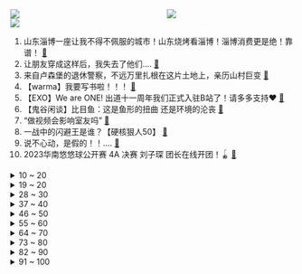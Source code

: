 <div >
	<a style="float:left;width:55%;" href = "https://github.com/anuraghazra/github-readme-stats">
	 <img src = "https://github-readme-stats.vercel.app/api?username=iuuuuuaena&theme=buefy&show_icons=true"/>
	</a>
	<a  style="float:right;width:45%" href = "https://github.com/anuraghazra/github-readme-stats">
	 <img  src="https://github-readme-stats.vercel.app/api/top-langs/?username=anuraghazra&layout=compact"/>
	</a>
	</div>

[![](https://img.shields.io/badge/jxd-@jxdgogogo.xyz-yellowgreen.svg)](https://www.jxdgogogo.xyz)<br>
1. 山东淄博一座让我不得不佩服的城市！山东烧烤看淄博！淄博消费更是绝！靠谱！ [:link:](//www.bilibili.com/video/BV1dT411p7Kd) <br>
2. 让朋友穿成这样后，我失去了他们.... [:link:](//www.bilibili.com/video/BV15s4y1m786) <br>
3. 来自卢森堡的退休警察，不远万里扎根在这片土地上，亲历山村巨变 [:link:](//www.bilibili.com/video/BV1jj411c7g1) <br>
4. 【warma】我要写书啦！！！ [:link:](//www.bilibili.com/video/BV1oM4y1y7Q4) <br>
5. 【EXO】We are ONE! 出道十一周年我们正式入驻B站了！请多多支持♥ [:link:](//www.bilibili.com/video/BV14h411g7nH) <br>
6. 【鬼谷闲谈】比目鱼：这是鱼形的扭曲 还是环境的沦丧 [:link:](//www.bilibili.com/video/BV1R24y157oF) <br>
7. “做视频会影响室友吗” [:link:](//www.bilibili.com/video/BV1Ym4y1B7zo) <br>
8. 一战中的闪避王是谁？【硬核狠人50】 [:link:](//www.bilibili.com/video/BV1h84y1u7se) <br>
9. 说不心动，是假的！！.... [:link:](//www.bilibili.com/video/BV1ov4y1n71h) <br>
10. 2023华南悠悠球公开赛 4A 决赛 刘子琛 团长在线开团！🪀 [:link:](//www.bilibili.com/video/BV1Ds4y1275K) <br>
<details>
<summary>10 ~ 20</summary>

11. 没错 我要结束和她四年的男女朋友关系了 [:link:](//www.bilibili.com/video/BV1K84y1u7XT) <br>
12. 柒个我——影流之主 [:link:](//www.bilibili.com/video/BV1qm4y1q7uB) <br>
13. 我在打烊的火锅店里偷东西吃！ [:link:](//www.bilibili.com/video/BV19a4y1K7Ne) <br>
14. 为了满足我的童年愿望，我在家里做了个鸟巢沙发 [:link:](//www.bilibili.com/video/BV1Ps4y1m7jF) <br>
15. 保证没P图！你吃过比这更大的吗？ [:link:](//www.bilibili.com/video/BV1DN411A7Fr) <br>
16. 【医学博士】你每天这样吃饭，简直是在慢性自杀！I 胃病自救指南 [:link:](//www.bilibili.com/video/BV1VM411N7qc) <br>
17. 划走将会永久失去，真的很久！ [:link:](//www.bilibili.com/video/BV1cm4y1B7eM) <br>
18. 法院传票、巨额赔款、全网道歉，这就是他揭露黑暗的后果 [:link:](//www.bilibili.com/video/BV1Uh411u7sA) <br>
19. 开挂无法提升智力 [:link:](//www.bilibili.com/video/BV1qh411g7Lr) <br>
</details>
<details>
<summary>19 ~ 20</summary>

20. 快让你们的好兄弟给你搞一台宝马RR！ [:link:](//www.bilibili.com/video/BV1Fs4y1m7qN) <br>
21. 为她做的立体书，在完工的那晚燃尽 [:link:](//www.bilibili.com/video/BV1GX4y1k71G) <br>
22. 有的人一直在长大，有的人却不会变老了 [:link:](//www.bilibili.com/video/BV1jm4y167fE) <br>
23. 猛女cos铃芽一口气暴走50公里！！！！什么二次元行为？ [:link:](//www.bilibili.com/video/BV1No4y1n7bs) <br>
24. 夺命狂奔！10位up主共享定位捉迷藏！ [:link:](//www.bilibili.com/video/BV1Xs4y127g4) <br>
25. 休息是被允许的 [:link:](//www.bilibili.com/video/BV1ph411g7xu) <br>
26. 给院儿里的流浪猫们制作“夏季竹筒饮水器” [:link:](//www.bilibili.com/video/BV1HM4y1178B) <br>
27. 去央视做饭是什么体验 [:link:](//www.bilibili.com/video/BV1324y1L7j3) <br>
28. 停更了快两年半，网上竟说我死了？！ [:link:](//www.bilibili.com/video/BV1Hs4y1m7pv) <br>
</details>
<details>
<summary>28 ~ 30</summary>

29. 好想把这件衣服焊在身上！ [:link:](//www.bilibili.com/video/BV17X4y1k7G8) <br>
30. 难道这就是我的通灵兽？ 被乌鸦认主全过程 [:link:](//www.bilibili.com/video/BV1J24y1L744) <br>
31. 三代毒品同框，会有什么样的命运？ [:link:](//www.bilibili.com/video/BV1xV4y1D7wv) <br>
32. 拿着3000块去王嘉尔同款夜店蹦迪到底够不够？【凭啥这么贵57/还愿挑战21/夜店之王03-KOR】 [:link:](//www.bilibili.com/video/BV1bh411g71n) <br>
33. 探秘全世界最贵超市！1000元能买什么？到底有多贵？ [:link:](//www.bilibili.com/video/BV1524y1L7KW) <br>
34. 学了这么多年语文，你读过最狂的一句诗是什么？ [:link:](//www.bilibili.com/video/BV1HN411A7tz) <br>
35. 狂 飙 大 学 版 [:link:](//www.bilibili.com/video/BV1EL411U7yA) <br>
36. 【时代少年团】《背对地球奔跑》MV [:link:](//www.bilibili.com/video/BV1b84y1T7Jk) <br>
37. 2023年3月，人类终究走上了一条无法回头的路 [:link:](//www.bilibili.com/video/BV1VL411U7MU) <br>
</details>
<details>
<summary>37 ~ 40</summary>

38. 花3000块买的缅因猫，没养7天就从19楼坠楼了… [:link:](//www.bilibili.com/video/BV1wo4y1n7kq) <br>
39. 三代猛士来了！我太激动了！ [:link:](//www.bilibili.com/video/BV1HV4y1D7yK) <br>
40. “着火了。可是，她在火中依旧跳着舞” [:link:](//www.bilibili.com/video/BV1rV4y1f79e) <br>
41. 不同段位的人像摄影师如何拍照？该说不说，第一种摄影师大家应该都遇到过吧！ [:link:](//www.bilibili.com/video/BV1hs4y1N7QS) <br>
42. Inception工作室概念PV丨欢迎光临——天字七六！ [:link:](//www.bilibili.com/video/BV1Kk4y1v7wK) <br>
43. 上海529自助餐小青龙不限量，小青龙从头吃到尾，吃爽了 [:link:](//www.bilibili.com/video/BV1Hm4y1B7zr) <br>
44. 【点到为止40】棺 门 大 吉 《希腊棺材之谜》最终回 [:link:](//www.bilibili.com/video/BV1VM411N7uw) <br>
45. 销量1735！卖的差=质量不行？浅谈销量在动画讨论中扮演的角色！【瓶说动漫】 [:link:](//www.bilibili.com/video/BV17M411N7LX) <br>
46. 就用这支视频和坂本龙一告别吧丨HOPICO [:link:](//www.bilibili.com/video/BV1pa4y1T7v2) <br>
</details>
<details>
<summary>46 ~ 50</summary>

47. 表面上看着像小玩具，但实际上是一个大家伙 [:link:](//www.bilibili.com/video/BV1Ga4y1T7ZC) <br>
48. 一种很新的画 [:link:](//www.bilibili.com/video/BV1Nm4y1B79S) <br>
49. 切记不要睡太熟！小心潜伏在家中的类人生物！ [:link:](//www.bilibili.com/video/BV1Fj411c7bh) <br>
50. 原神必胜客联动 线下单杀树叶 [:link:](//www.bilibili.com/video/BV1aT411x7hs) <br>
51. 这是给成年人看的童话故事，也是我看到过最浪漫的电影《大鱼》 [:link:](//www.bilibili.com/video/BV12c411W7E3) <br>
52. 十 八 岁 的 张 三 [:link:](//www.bilibili.com/video/BV1rv4y1n7JJ) <br>
53. 不用魔法和账号！无限次数免费使用ChatGPT [:link:](//www.bilibili.com/video/BV1Xk4y1e7ar) <br>
54. AI迎来觉醒时刻，中国遭遇最严峻的封锁 [:link:](//www.bilibili.com/video/BV1RL411U72r) <br>
55. 喊了5个原神coser给亲弟过19岁生日，这不得谢我一辈子啊 [:link:](//www.bilibili.com/video/BV1ck4y1i7Bd) <br>
</details>
<details>
<summary>55 ~ 60</summary>

56. 探秘最真实的黄金武器！是什么体验？价格十分昂贵！ [:link:](//www.bilibili.com/video/BV1Xg4y1g7e2) <br>
57. 当我用VR来玩史上最难一格空岛生存！ [:link:](//www.bilibili.com/video/BV1LT411x7Gp) <br>
58. 【暗区突围版本PV】决战电视台，探寻黑门背后的秘密 [:link:](//www.bilibili.com/video/BV1Kc411s7vi) <br>
59. 边吃边哭的蛋糕，做完才懂原来不是每个人都值得付出... [:link:](//www.bilibili.com/video/BV1Bv4y1n75Y) <br>
60. 未被删减的《加勒比海盗》究竟讲了什么故事？全网最细深度解说《加勒比海盗5死无对证》！ [:link:](//www.bilibili.com/video/BV1tN411P7pN) <br>
61. 什么年代了还在玩传统原神？来试试我这款【原神·现代战争】（原神动画） [:link:](//www.bilibili.com/video/BV1g84y1u7E6) <br>
62. 区区必胜客，也想让帝君社死？ [:link:](//www.bilibili.com/video/BV1f24y157Mp) <br>
63. 每天学习15个小时，成绩却提不上去？你可能在假努力！ [:link:](//www.bilibili.com/video/BV1Zg4y1g7cb) <br>
64. 指挥官Alexy入驻B站!即将开启硬核评测! [:link:](//www.bilibili.com/video/BV1Xs4y127Q8) <br>
</details>
<details>
<summary>64 ~ 70</summary>

65. 徒手剥100颗核桃，就为了还原杨贵妃吃过的失传点心？ [:link:](//www.bilibili.com/video/BV12M411T7do) <br>
66. 【原神】看好了！绫华的全新玩法！ [:link:](//www.bilibili.com/video/BV11M411T74D) <br>
67. 一念幽灵，一念猎手！！！ [:link:](//www.bilibili.com/video/BV1cc411s7wf) <br>
68. 博物馆迷集合！一次性怒刷全国最强13家博物馆！ [:link:](//www.bilibili.com/video/BV1yV4y1f7pk) <br>
69. 【STN快报第七季11】英国不仅有足球流氓，还有魁地奇杀人犯 [:link:](//www.bilibili.com/video/BV1Po4y1n7Z3) <br>
70. JISOO - ‘FLOWER’ DANCE PERFORMANCE VIDEO [:link:](//www.bilibili.com/video/BV1gL411U7tA) <br>
71. 吃上一口海胆饺！所有烦恼都逃跑！ [:link:](//www.bilibili.com/video/BV1AN411w7pL) <br>
72. 好学生思维迟早会毁了你！一个“坏”学生的肺腑之言，救赎之道就在结尾 [:link:](//www.bilibili.com/video/BV1XN411c76o) <br>
73. 男孩的运气爆表，交白卷都能的第一名 [:link:](//www.bilibili.com/video/BV1F84y1T7SU) <br>
</details>
<details>
<summary>73 ~ 80</summary>

74. 笑死，这些包装真是离大谱！我又又又被骗了！！ [:link:](//www.bilibili.com/video/BV19X4y1k7nE) <br>
75. 极限长沙一日游！大 学 生 特 种 兵 [:link:](//www.bilibili.com/video/BV1c84y1T7VL) <br>
76. 随机约会挑战！居然随机到让女朋友穿着JK去…… [:link:](//www.bilibili.com/video/BV1am4y1B7mA) <br>
77. 用了72个小时画出了这几秒的动画 [:link:](//www.bilibili.com/video/BV12c411W7WK) <br>
78. 极限拉扯！慢放120倍，五分钟玩转赌神拉牌！ [:link:](//www.bilibili.com/video/BV1pm4y1B7nL) <br>
79. 妈我不想开花 [:link:](//www.bilibili.com/video/BV1ih411g7Z6) <br>
80. 非呆勿扰 [:link:](//www.bilibili.com/video/BV1ps4y1N7EK) <br>
81. 对不起姜总！我实在没拦住她 [:link:](//www.bilibili.com/video/BV1Zc411W71W) <br>
82. 女学生被残害，硬汉老师重拳出击，踏平恶势力 [:link:](//www.bilibili.com/video/BV1Wk4y1v7Sd) <br>
</details>
<details>
<summary>82 ~ 90</summary>

83. 当我用ChatGPT来破案！？？ [:link:](//www.bilibili.com/video/BV16h411g7J6) <br>
84. Around The World ⧸ MONKEY MAJIK【月ノ美兎 (cover)】 [:link:](//www.bilibili.com/video/BV1ac411W761) <br>
85. 美国保时捷竟然开餐厅？探秘全球唯一，保时捷917餐厅！！ [:link:](//www.bilibili.com/video/BV1SX4y1677H) <br>
86. 衣服就要这么试，你学会了吗？ [:link:](//www.bilibili.com/video/BV1oL411U73e) <br>
87. 剪个头发几个保镖站我后面是种什么体验 [:link:](//www.bilibili.com/video/BV1f24y157wx) <br>
88. 闺蜜究竟是一种怎样的神奇存在？ [:link:](//www.bilibili.com/video/BV1HM411T73X) <br>
89. 撕了蒜了！ [:link:](//www.bilibili.com/video/BV1UM411T7T6) <br>
90. 折磨石头人的秘密武器！痛苦程度400%！LOL最鬼才对线思路！ [:link:](//www.bilibili.com/video/BV1Ma4y1T7eB) <br>
91. "这竟是一款伪装成了游戏的病毒！" [:link:](//www.bilibili.com/video/BV1aL411U7pg) <br>
</details>
<details>
<summary>91 ~ 100</summary>

92. 《原神》剧情PV—「雪国传说」 [:link:](//www.bilibili.com/video/BV1BM411N7nB) <br>
93. 外来文化入侵并不可怕，可怕的是我们的传统文化得不到弘扬与传承！ [:link:](//www.bilibili.com/video/BV1xX4y1k7tU) <br>
94. 谁说黄黑皮只能走欧美风？NO！ [:link:](//www.bilibili.com/video/BV1RT411p7PF) <br>
95. 一部“烂片”拍了23年，说的就是《守望者》 [:link:](//www.bilibili.com/video/BV1KM4y117NH) <br>
96. 世界名曲+世界名运镜灯光=？ [:link:](//www.bilibili.com/video/BV1Ra4y1K7Wn) <br>
97. 原神游戏时长两年半，全角色90级毕业！账号展示！ [:link:](//www.bilibili.com/video/BV1To4y1n74D) <br>
98. “新海诚中的雨和晴，就像爱情中的我和你...” [:link:](//www.bilibili.com/video/BV13s4y1S7NV) <br>
99. 张涛站起来了！ [:link:](//www.bilibili.com/video/BV1aX4y167pq) <br>
100. （重磅）胖龙大战一触即发！ [:link:](//www.bilibili.com/video/BV16s4y1N7SJ) <br>
</details>
